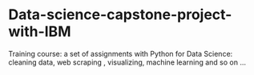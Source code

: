 # Data-science-capstone-project-with-IBM
Training course: a set of assignments with Python for Data Science: cleaning data, web scraping , visualizing, machine learning and so on ... 

